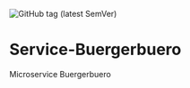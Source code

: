 ![GitHub tag (latest SemVer)](https://shields.herrvergesslich.de/github/v/tag/smartcity-2022/service-buergerbuero?label=Version)
# Service-Buergerbuero

Microservice Buergerbuero
